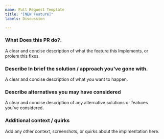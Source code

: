 ```yaml
---
name: Pull Request Template
title: "[NEW Feature]"
labels: Discussion

---
```


### What Does this PR do?.
A clear and concise description of what the feature this Implements, or prolem this fixes.

### Describe In brief the solution / approach you've gone with.
A clear and concise description of what you want to happen.

### Describe alternatives you may have considered
A clear and concise description of any alternative solutions or features you've considered.

### Additional context / quirks
Add any other context, screenshots, or quirks about the implmentation here.

